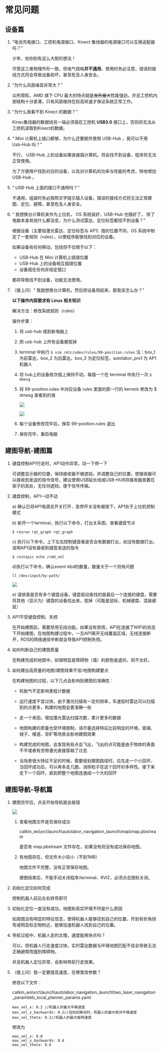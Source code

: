 # 常见问题

## 设备篇

1. “电池充电接口、工控机电源接口、Kinect 集线器的电源接口可以互换适配器吗？”

    少年，劝你别有这么大胆的想法！

    尽管这三者物理外形一致，但电气规格**并不通用**，使用时务必注意，错误的接线方式将会导致设备损坏，甚至危及人身安全。

2. “为什么风扇噪音非常大？”

    众所周知，AMD 旗下 CPU 最大的特点就是~~发热量大~~性能强劲，并且工控机内部结构十分紧凑，只有风扇维持在较高转速才保证系统正常工作。

3. “为什么我看不到 Kinect 的数据？”

    Kinec集线器的数据线另一端必须插在工控机 **USB3.0** 接口上，否则将无法从工控机读取到Kinect的数据。

4. “ Mini 计算机上插口都够，为什么还要额外使用 USB-Hub ，我可以不用 Usb-Hub 吗？”

    不行， USB-Hub 上的设备如果直接插计算机，将会找不到设备，程序将无法正常使用。

    为了方便用户找到对应的设备，以及对计算机的功率与性能的考虑，特地增加 USB-Hub 。

5. “ USB-Hub 上面的接口不通用吗？”

    不通用，组装时务必按照文字提示插入设备，错误的接线方式将无法正常建图、定位、避障，甚至危及人身安全。

6. “ 我想换台计算机来作为上位机， OS 系统装好，USB-Hub 也插好了， 除了电脑本身其他什么都没变，为什么测试雷达、定位标签都找不到设备？”

    根据设备（主要指激光雷达、定位标签与 AP1）插的位置不同，OS 系统中制定了一套规则（rules），以便程序能够找到对应的设备。

    如果设备有任何移动，包括但不仅限于以下：

    * USB-Hub 在 Mini 计算机上插错位置
    * USB-Hub 上的设备相互插错位置
    * 设备插在任何非规定插口

    都将导致找不到设备，功能无法使用。

7. （接上问）“ 我就想换台计算机，然后把设备用起来，那我该怎么办？”

    **以下操作内容要求有 Linux 相关知识**

    解决方法：修改系统规则（rules）

    操作步骤：

    1. 将 usb-hub 插到新电脑上

    2. 把 usb-hub 上所有设备都拔掉

    3. terminal 中执行
      ```$ vim /etc/udev/rules/99-position.rules```
      注：box_1 为前雷达，box_2 为后雷达，box_3 为定位标签，autolabor_pro1 为 AP1 机器人

    4. 将 hub上的设备依次插上保持不动，每插一个在 terminal 中执行一次
     ```$ dmesg```

    5. 将 99-position.rules 中对应设备 rules 里面的那一行的 kernels 修改为 $ dmesg 查看到的值

        ![](imgs/info.png)

        ![](imgs/info2.png)

    6. 每个设备修改完毕后，保存 99-position.rules 退出

    7. 保存完毕，重启电脑

## 建图导航-建图篇

1. 键盘控制AP1行走时，AP1动作异常，动一下停一下

    可调整显示器的位置，保持接收器不被遮挡，并调整自己的位置，使接收器可以接收到发送的指令信号，建议使用USB延长线或USB-HUB将接收器放置在架子的高处，无任何遮挡，便于信号传输。

2. 键盘控制，AP1一动不动

    a) 确认已将AP1电源总开关打开，急停开关没有被按下，AP1处于上位机控制模式

    b) 新开一个terminal，执行以下命令，打出关系图，查看键盘节点

    `$ rosrun rqt_graph rqt_graph`

    c) 执行以下命令，上下左右控制键盘看是否会有数据打出，如没有数据打出，说明AP1没有接收到键盘发送的指令

    `$ rostopic echo /cmd_vel`

    d)执行以下命令，确认event-kbd的数量，数量大于一个则有问题

    `ll /dev/input/by-path/ `

    ![](imgs/keyboard.png)

    e) 请排查是否有多个键盘设备，键盘驱动查找的是最后一个连接的键盘，需要将其他（显示为）键盘的设备找出来，拔掉（可能是鼠标、机械键盘、混装键鼠）

3. AP1不受键盘控制、失控

    在开始建图前，需要禁用无线功能。如果没有禁用，AP1在连接了WIFI的状态下开始建图，在地图构建过程中，一旦AP1离开无线覆盖区域，无线连接断开，ROS的网络通信中断就会导致AP1控制失控。

4. 如何判断自己的建图质量

    在构建完成的地图中，如很明显是障碍物（墙）的颜色是虚的，则不太好。


5. 如何建出高质量的地图/建图效果不佳/地图构建要点

    在构建地图的过程，以下几点会影响到建图的准确性：

    * 轮胎气不足影响里程计数据

    * 运行速度不宜过快，由于激光扫描有一定的频率，车速低时雷达可以扫描到的点更多，构建的地图会更准确一些

    * 走一个来回，增加激光雷达扫描次数，累计更多的数据

    * 地图构建的质量也受环境限制，请尽量选择特征比较明显的环境，玻璃、镜子、楼道、空旷等场景会影响建图效果

    * 构建完成的地图，会发现有些点会飞出，飞出的点可能是由于物体的表面不平或者有空隙激光直接穿越了过去

    * 当场景很大特征不足的时候，需要规划建图路径时，应先走一个小回环，当回环成功后，可以再多走几圈，消除粒子在这个回环的多样性。接下来走下一个回环，直到把整个地图连通成一个大的回环


## 建图导航-导航篇

1. 建图完毕后，点击开始导航就会报错

    ![](imgs/err1.png)

    1. 查看地图文件是否保存成功

        catkin_ws\src\launch\autolabor_navigation_launch\map\map.pbstream

        是否有 map.pbstream 文件存在，如果没有则没有成功保存地图。
    2.  有地图存在，但文件大小较小（不到1MB）

        地图文件不完整，没有正常保存地图。

        建图结束后，不能手动关闭程序/terminal、RVIZ，必须点击图标关闭。


2. 初始化定位如何完成

    控制机器人前后左右转弯即可

3. 初始化定位一直没有成功，地图和真实环境不符是什么原因

    如周围没有明显的特征信息，使得机器人能够找到自己的位置，开到有折角拐弯或明显标志物附近，能够加速机器人找到自己的位置。

4. 导航过程中，机器人走的太慢，速度能再快点吗？

    可以，但机器人行走速度过快，实时雷达数据与环境地图匹配不佳会导致无法正确避障而撞到障碍物。

    并且机器人定位异常，会影响导航行走效果。

5. （接上问）我一定要提高速度，在哪里改参数？

    修改以下文件：

    catkin_ws\src\launch\autolabor_navigation_launch\two_laser_navigation_param\teb_local_planner_params.yaml

    ```
    max_vel_x: 0.2 //机器人的最大平移速度
    max_vel_x_backwards: 0.2//当向后移动时，机器人的最大绝对平移速度
    max_vel_theta: 0.2//机器人的最大旋转速度
    ```

    修改为
    ```
    max_vel_x: 0.8
    max_vel_x_backwards: 0.6
    max_vel_theta: 0.6
    ```

